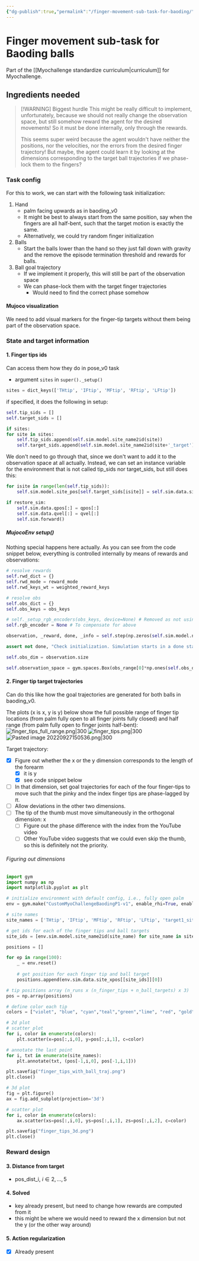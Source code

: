 ```yaml
---
{"dg-publish":true,"permalink":"/finger-movement-sub-task-for-baoding/","created":"","updated":""}
---
```


# Finger movement sub-task for Baoding balls

Part of the [[Myochallenge standardize curriculum\|curriculum]] for Myochallenge.

## Ingredients needed

> [!WARNING] Biggest hurdle
> This might be really difficult to implement, unfortunately, because we should not really change the observation space, but still somehow reward the agent for the desired movements! So it must be done internally, only through the rewards. 
> 
> This seems super weird because the agent wouldn't have neither the positions, nor the velocities, nor the errors from the desired finger trajectory! But maybe, the agent could learn it by looking at the dimensions corresponding to the target ball trajectories if we phase-lock them to the fingers? 


### Task config

For this to work, we can start with the following task initialization:
1. Hand
	- palm facing upwards as in baoding_v0
	- It might be best to always start from the same position, say when the fingers are all half-bent, such that the target motion is exactly the same.
	- Alternatively, we could try random finger initialization
2. Balls
	- Start the balls lower than the hand so they just fall down with gravity and the remove the episode termination threshold and rewards for balls.
3. Ball goal trajectory
	- If we implement it properly, this will still be part of the observation space
	- We can phase-lock them with the target finger trajectories 
		- Would need to find the correct phase somehow

#### Mujoco visualization

We need to add visual markers for the finger-tip targets without them being part of the observation space.


### State and target information

#### 1. Finger tips ids

Can access them how they do in pose_v0 task

- argument `sites` in `super()._setup()`
```python
sites = dict_keys(['THtip', 'IFtip', 'MFtip', 'RFtip', 'LFtip'])
```
if specified, it does the following in setup:
```python
self.tip_sids = []
self.target_sids = []

if sites:
for site in sites:
	self.tip_sids.append(self.sim.model.site_name2id(site))
	self.target_sids.append(self.sim.model.site_name2id(site+'_target'))
```

We don't need to go through that, since we don't want to add it to the observation space at all actually. Instead, we can set an instance variable for the environment that is not called tip_sids nor target_sids, but still does this:
```python
for isite in range(len(self.tip_sids)):
	self.sim.model.site_pos[self.target_sids[isite]] = self.sim.data.site_xpos[self.tip_sids[isite]].copy()

if restore_sim:
	self.sim.data.qpos[:] = qpos[:]
	self.sim.data.qvel[:] = qvel[:]
	self.sim.forward()
```

##### MujocoEnv setup()

Nothing special happens here actually. As you can see from the code snippet below, everything is controlled internally by means of rewards and observations:

```python
# resolve rewards
self.rwd_dict = {}
self.rwd_mode = reward_mode
self.rwd_keys_wt = weighted_reward_keys

# resolve obs
self.obs_dict = {}
self.obs_keys = obs_keys

# self._setup_rgb_encoders(obs_keys, device=None) # Removed as not using visual inputs
self.rgb_encoder = None # To compensate for above

observation, _reward, done, _info = self.step(np.zeros(self.sim.model.nu))

assert not done, "Check initialization. Simulation starts in a done state."

self.obs_dim = observation.size

self.observation_space = gym.spaces.Box(obs_range[0]*np.ones(self.obs_dim), obs_range[1]*np.ones(self.obs_dim), dtype=np.float32)
```


#### 2. Finger tip target trajectories

Can do this like how the goal trajectories are generated for both balls in baoding_v0.

The plots (x is x, y is y) below show the full possible range of finger tip locations (from palm fully open to all finger joints fully closed) and half range (from palm fully open to finger joints half-bent):
![finger_tips_full_range.png|300](/img/user/finger_tips_full_range.png)
![finger_tips.png|300](/img/user/finger_tips.png)
![Pasted image 20220927150536.png|300](/img/user/images/Pasted%20image%2020220927150536.png)

 Target trajectory:
 
- [x] Figure out whether the x or the y dimension corresponds to the length of the forearm
	- [x] it is y
	- [x] see code snippet below
- [ ] In that dimension, set goal trajectories for each of the four finger-tips to move such that the pinky and the index finger tips are phase-lagged by $\pi$.
- [ ] Allow deviations in the other two dimensions.
- [ ] The tip of the thumb must move simultaneously in the orthogonal dimension: x
	- [ ] Figure out the phase difference with the index from the YouTube video
	- [ ] Other YouTube video suggests that we could even skip the thumb, so this is definitely not the priority.

###### Figuring out dimensions

```python
import gym
import numpy as np
import matplotlib.pyplot as plt

# initialize environment with default config, i.e., fully open palm
env = gym.make("CustomMyoChallengeBaodingP1-v1", enable_rhi=True, enable_rsi=True)

# site names
site_names = ['THtip', 'IFtip', 'MFtip', 'RFtip', 'LFtip', 'target1_site']

# get ids for each of the finger tips and ball targets
site_ids = [env.sim.model.site_name2id(site_name) for site_name in site_names]

positions = []

for ep in range(100):
    _ = env.reset()
    
    # get position for each finger tip and ball target
    positions.append(env.sim.data.site_xpos[[site_ids]][0])

# tip positions array (n_runs x (n_finger_tips + n_ball_targets) x 3)
pos = np.array(positions)

# define color each tip
colors = ["violet", "blue", "cyan","teal","green","lime", "red", "gold"]

# 2d plot
# scatter plot
for i, color in enumerate(colors):
    plt.scatter(x=pos[:,i,0], y=pos[:,i,1], c=color)

# annotate the last point
for i, txt in enumerate(site_names):
    plt.annotate(txt, (pos[-1,i,0], pos[-1,i,1]))

plt.savefig("finger_tips_with_ball_traj.png")
plt.close()

# 3d plot
fig = plt.figure()
ax = fig.add_subplot(projection='3d')

# scatter plot
for i, color in enumerate(colors):
    ax.scatter(xs=pos[:,i,0], ys=pos[:,i,1], zs=pos[:,i,2], c=color)

plt.savefig("finger_tips_3d.png")
plt.close()
```


### Reward design

#### 3. Distance from target 

- pos_dist_i, $i\in{2,...,5}$

#### 4. Solved

- key already present, but need to change how rewards are computed from it
- this might be where we would need to reward the x dimension but not the y (or the other way around)

#### 5. Action regularization

- [x] Already present
